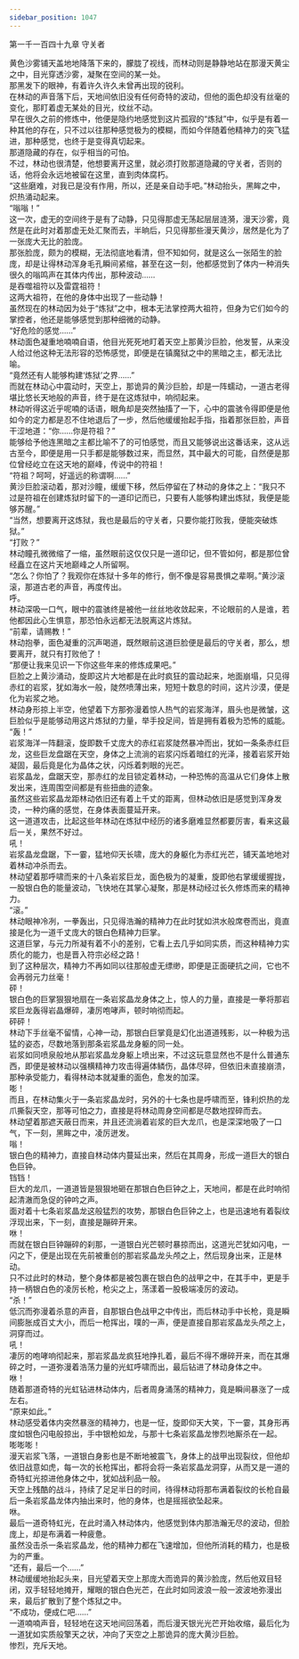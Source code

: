 ```yaml
---
sidebar_position: 1047
---
```

 第一千一百四十九章 守关者


黄色沙雾铺天盖地地降落下来的，朦胧了视线，而林动则是静静地站在那漫天黄尘之中，目光穿透沙雾，凝聚在空间的某一处。  
那黑发下的眼神，有着许久许久未曾再出现的锐利。  
在林动的声音落下后，天地间依旧没有任何奇特的波动，但他的面色却没有丝毫的变化，那盯着虚无某处的目光，纹丝不动。  
早在很久之前的修炼中，他便是隐约地感觉到这片孤寂的“炼狱”中，似乎是有着一种其他的存在，只不过以往那种感觉极为的模糊，而如今伴随着他精神力的突飞猛进，那种感觉，也终于是变得真切起来。  
那道隐藏的存在，似乎相当的可怕。  
不过，林动也很清楚，他想要离开这里，就必须打败那道隐藏的守关者，否则的话，他将会永远地被留在这里，直到肉体腐朽。  
“这些磨难，对我已是没有作用，所以，还是亲自动手吧。”林动抬头，黑眸之中，炽热涌动起来。  
“嗡嗡！”  
这一次，虚无的空间终于是有了动静，只见得那虚无荡起层层涟漪，漫天沙雾，竟然是在此时对着那虚无处汇聚而去，半晌后，只见得那些漫天黄沙，居然是化为了一张庞大无比的脸庞。  
那张脸庞，颇为的模糊，无法彻底地看清，但不知如何，就是这么一张陌生的脸庞，却是让得林动浑身毛孔瞬间紧缩，甚至在这一刻，他都感觉到了体内一种消失很久的嗡鸣声在其体内传出，那种波动……  
是吞噬祖符以及雷霆祖符！  
这两大祖符，在他的身体中出现了一些动静！  
虽然现在的林动因为处于“炼狱”之中，根本无法掌控两大祖符，但身为它们如今的掌控者，他还是能够感觉到那种细微的动静。  
“好危险的感觉……”  
林动面色凝重地喃喃自语，他目光死死地盯着天空上那黄沙巨脸，他发誓，从来没人给过他这种无法形容的恐怖感觉，即便是在镇魔狱之中的黑暗之主，都无法比喻。  
“竟然还有人能够构建‘炼狱’之界……”  
而就在林动心中震动时，天空上，那诡异的黄沙巨脸，却是一阵蠕动，一道古老得堪比悠长天地般的声音，终于是在这炼狱中，响彻起来。  
林动听得这近乎呢喃的话语，眼角却是突然抽搐了一下，心中的震骇令得即便是他如今的定力都是忍不住地退后了一步，然后他缓缓抬起手指，指着那张巨脸，声音干涩地道：“你……你是符祖？”  
能够给予他连黑暗之主都比喻不了的可怕感觉，而且又能够说出这番话来，这从远古至今，即便是用一只手都是能够数过来，而显然，其中最大的可能，自然便是那位曾经屹立在这天地的巅峰，传说中的符祖！  
“符祖？呵呵，好遥远的称谓啊……”  
黄沙巨脸滚动着，那对沙瞳，缓缓下移，然后停留在了林动的身体之上：“我只不过是符祖在创建炼狱时留下的一道印记而已，只要有人能够构建出炼狱，我便是能够苏醒。”  
“当然，想要离开这炼狱，我也是最后的守关者，只要你能打败我，便能突破炼狱。”  
“打败？”  
林动瞳孔微微缩了一缩，虽然眼前这仅仅只是一道印记，但不管如何，都是那位曾经矗立在这片天地巅峰之人所留啊。  
“怎么？你怕了？我观你在炼狱十多年的修行，倒不像是容易畏惧之辈啊。”黄沙滚滚，那道古老的声音，再度传出。  
呼。  
林动深吸一口气，眼中的震骇终是被他一丝丝地收敛起来，不论眼前的人是谁，若他都因此心生惧意，那恐怕永远都无法脱离这片炼狱。  
“前辈，请赐教！”  
林动抱拳，面色凝重的沉声喝道，既然眼前这道巨脸便是最后的守关者，那么，想要离开，就只有打败他了！  
“那便让我来见识一下你这些年来的修炼成果吧。”  
巨脸之上黄沙涌动，旋即这片大地都是在此时疯狂的震动起来，地面崩塌，只见得赤红的岩浆，犹如海水一般，陡然喷薄出来，短短十数息的时间，这片沙漠，便是化为岩浆之地。  
林动身形掠上半空，他望着下方那弥漫着惊人热气的岩浆海洋，眉头也是微皱，这巨脸似乎是能够动用这片炼狱的力量，举手投足间，皆是拥有着极为恐怖的威能。  
“轰！”  
岩浆海洋一阵翻滚，旋即数千丈庞大的赤红岩浆陡然暴冲而出，犹如一条条赤红巨龙，这些巨龙盘踞在天空，身体之上流淌的岩浆闪烁着暗红的光泽，接着岩浆开始凝固，最后竟是化为晶体之状，闪烁着刺眼的光芒。  
岩浆晶龙，盘踞天空，那赤红的龙目锁定着林动，一种恐怖的高温从它们身体上散发出来，连周围空间都是有些扭曲的迹象。  
虽然这些岩浆晶龙距林动依旧还有着上千丈的距离，但林动依旧是感觉到浑身发烫，一种灼痛的感觉，在身体表面蔓延开来。  
这一道道攻击，比起这些年林动在炼狱中经历的诸多磨难显然都要厉害，看来这最后一关，果然不好过。  
吼！  
岩浆晶龙盘踞，下一霎，猛地仰天长啸，庞大的身躯化为赤红光芒，铺天盖地地对着林动冲杀而去。  
林动望着那呼啸而来的十八条岩浆巨龙，面色极为的凝重，旋即他右掌缓缓握拢，一股银白色的能量波动，飞快地在其掌心凝聚，那是林动经过长久修炼而来的精神力。  
“滚。”  
林动眼神冷冽，一拳轰出，只见得浩瀚的精神力在此时犹如洪水般席卷而出，竟直接是化为一道千丈庞大的银白色精神力巨掌。  
这道巨掌，与元力所凝有着不小的差别，它看上去几乎如同实质，而这种精神力实质化的能力，也是晋入符宗必经之路！  
到了这种层次，精神力不再如同以往那般虚无缥缈，即便是正面硬抗之间，它也不会再弱元力丝毫！  
砰！  
银白色的巨掌狠狠地扇在一条岩浆晶龙身体之上，惊人的力量，直接是一拳将那岩浆巨龙轰得岩晶爆碎，凄厉咆哮声，顿时响彻而起。  
砰砰！  
林动下手丝毫不留情，心神一动，那银白巨掌竟是幻化出道道残影，以一种极为迅猛的姿态，尽数地落到那条岩浆晶龙身躯的同一处。  
岩浆如同喷泉般地从那岩浆晶龙身躯上喷出来，不过这玩意显然也不是什么普通东西，即便是被林动以强横精神力攻击得遍体鳞伤，晶体尽碎，但依旧未直接崩溃，那种承受能力，看得林动本就凝重的面色，愈发的加深。  
嘭！  
而且，在林动集火于一条岩浆晶龙时，另外的十七条也是呼啸而至，锋利炽热的龙爪撕裂天空，那等可怕之力，直接是将林动周身空间都是尽数地捏碎而去。  
林动望着那遮天蔽日而来，并且还流淌着岩浆的巨大龙爪，也是深深地吸了一口气，下一刻，黑眸之中，凌厉迸发。  
嗡！  
银白色的精神力，直接自林动体内蔓延出来，然后在其周身，形成一道巨大的银白色巨钟。  
铛铛！  
巨大的龙爪，一道道皆是狠狠地砸在那银白色巨钟之上，天地间，都是在此时响彻起清澈而急促的钟吟之声。  
面对着十七条岩浆晶龙这般猛烈的攻势，那银白色巨钟之上，也是迅速地有着裂纹浮现出来，下一刻，直接是蹦碎开来。  
咻！  
而就在银白巨钟蹦碎的刹那，一道银白光芒顿时暴掠而出，这道光芒犹如闪电，一闪之下，便是出现在先前被重创的那岩浆晶龙头颅之上，然后现身出来，正是林动。  
只不过此时的林动，整个身体都是被包裹在银白色的战甲之中，在其手中，更是手持一柄银白色的凌厉长枪，枪尖之上，荡漾着一股极端凌厉的波动。  
“杀！”  
低沉而弥漫着杀意的声音，自那银白色战甲之中传出，而后林动手中长枪，竟是瞬间膨胀成百丈大小，而后一枪挥出，噗的一声，便是直接自那岩浆晶龙头颅之上，洞穿而过。  
吼！  
凄厉的咆哮响彻起来，那岩浆晶龙疯狂地挣扎着，最后不得不爆碎开来，而在其爆碎之时，一道弥漫着浩荡力量的光虹呼啸而出，最后钻进了林动身体之中。  
咻！  
随着那道奇特的光虹钻进林动体内，后者周身涌荡的精神力，竟是瞬间暴涨了一成左右。  
“原来如此。”  
林动感受着体内突然暴涨的精神力，也是一怔，旋即仰天大笑，下一霎，其身形再度如银色闪电般掠出，手中银枪如龙，与那十七条岩浆晶龙惨烈地厮杀在一起。  
嘭嘭嘭！  
漫天岩浆飞落，一道银白身影也是不断地被震飞，身体上的战甲出现裂纹，但他却依旧战意如虎，每一次的长枪挥出，都将会将一条岩浆晶龙洞穿，从而又是一道的奇特虹光掠进他身体之中，犹如战利品一般。  
天空上残酷的战斗，持续了足足半日的时间，待得林动将那布满着裂纹的长枪自最后一条岩浆晶龙体内抽出来时，他的身体，也是摇摇欲坠起来。  
咻。  
最后一道奇特虹光，在此时涌入林动体内，他感觉到体内那浩瀚无尽的波动，但脸庞上，却是布满着一种疲惫。  
虽然没击杀一条岩浆晶龙，他的精神力都在飞速增加，但他所消耗的精力，也是极为的严重。  
“还有，最后一个……”  
林动缓缓地抬起头来，目光望着天空上那庞大而诡异的黄沙脸庞，然后他双目轻闭，双手轻轻地摊开，耀眼的银白色光芒，在此时如同波浪一般一波波地弥漫出来，最后扩散到了整个炼狱之中。  
“不成功，便成仁吧……”  
一道喃喃声音，轻轻地在这天地间回荡着，而后漫天银光光芒开始收缩，最后化为一道犹如实质般擎天之状，冲向了天空之上那诡异的庞大黄沙巨脸。  
惨烈，充斥天地。  
  
  
